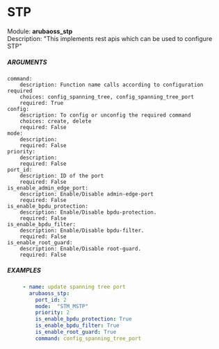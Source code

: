 # STP
Module: ****arubaoss_stp****  
Description: "This implements rest apis which can be used to configure STP"

##### ARGUMENTS
    command:
        description: Function name calls according to configuration required
        choices: config_spanning_tree, config_spanning_tree_port
        required: True
    config:
        description: To config or unconfig the required command
        choices: create, delete
        required: False
    mode:
        description:
        required: False
    priority:
        description:
        required: False
    port_id:
        description: ID of the port
        required: False
    is_enable_admin_edge_port:
        description: Enable/Disable admin-edge-port
        required: False
    is_enable_bpdu_protection:
        description: Enable/Disable bpdu-protection.
        required: False
    is_enable_bpdu_filter:
        description: Enable/Disable bpdu-filter.
        required: False
    is_enable_root_guard:
        description: Enable/Disable root-guard.
        required: False

##### EXAMPLES
```YAML
     - name: update spanning tree port
       arubaoss_stp:
         port_id: 2
         mode:  "STM_MSTP"
         priority: 2
         is_enable_bpdu_protection: True
         is_enable_bpdu_filter: True
         is_enable_root_guard: True
         command: config_spanning_tree_port

```